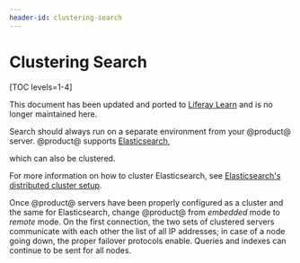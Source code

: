 ```yaml
---
header-id: clustering-search
---
```


# Clustering Search

[TOC levels=1-4]

<aside class="alert alert-info">
  <span class="wysiwyg-color-blue120">This document has been updated and ported to <a href="https://learn.liferay.com/dxp/7.x/en/using-search/installing-and-upgrading-a-search-engine/introduction-to-installing-a-search-engine.html">Liferay Learn</a> and is no longer maintained here.</span>
</aside>

Search should always run on a separate environment from your @product@ server.
@product@ supports 
[Elasticsearch](/docs/7-2/deploy/-/knowledge_base/d/installing-elasticsearch), 

<!--Uncomment when Solr adapters is available. 
or 
Solr 
and either of those environments
-->

which can also be clustered. 

For more information on how to cluster Elasticsearch, see 
[Elasticsearch's distributed cluster setup](https://www.elastic.co/guide/en/elasticsearch/guide/current/distributed-cluster.html). 

Once @product@ servers have been properly configured as a cluster and the same
for Elasticsearch, change @product@ from *embedded* mode to *remote* mode. On
the first connection, the two sets of clustered servers communicate with each
other the list of all IP addresses; in case of a node going down, the proper
failover protocols enable. Queries and indexes can continue to be sent for all
nodes.

<!-- Uncomment when Solr adapter is available. 
For more information on how to cluster Solr, see 
[Apache Solr Cloud](https://cwiki.apache.org/confluence/display/solr/SolrCloud)
documentation. 

Once @product@ servers have been properly configured as a cluster, deploy the
Liferay Solr 5 Adapter on all nodes. (This app is available for download from
Liferay Marketplace
[here](https://web.liferay.com/marketplace/-/mp/application/78803899).) Create a
Solr Cloud (cluster) managed by _Apache Solr Zookeeper_. Connect the @product@
cluster to Zookeeper and finish the final configurations to connect the two
clusters.
-->
